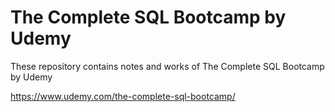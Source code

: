 # The Complete SQL Bootcamp by Udemy
	
These repository contains notes and works of The Complete SQL Bootcamp by Udemy

https://www.udemy.com/the-complete-sql-bootcamp/